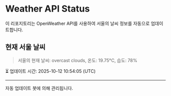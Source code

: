 
# Weather API Status

이 리포지토리는 OpenWeather API를 사용하여 서울의 날씨 정보를 자동으로 업데이트합니다.

## 현재 서울 날씨
> 서울의 현재 날씨: overcast clouds, 온도: 19.75°C, 습도: 78%

⏳ 업데이트 시간: 2025-10-12 10:54:05 (UTC)

---
자동 업데이트 봇에 의해 관리됩니다.
